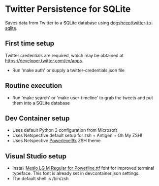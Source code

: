 # Twitter Persistence for SQLite

Saves data from Twitter to a SQLite database using [dogsheep/twitter-to-sqlite](https://github.com/dogsheep/twitter-to-sqlite). 

## First time setup

Twitter credentials are required, which may be obtained at https://developer.twitter.com/en/apps. 

* Run 'make auth' or supply a twitter-credentials.json file

## Routine execution

* Run 'make search' or 'make user-timeline' to grab the tweets and put them into a SQLite database

## Dev Container setup

* Uses default Python 3 configuration from Microsoft
* Uses Netspective default setup for zsh + Antigen + Oh My ZSH!
* Uses Netspective [Powerlevel9k](https://github.com/romkatv/powerlevel10k) ZSH theme

## Visual Studio setup

* Install [Meslo LG M Regular for Powerline.ttf](https://github.com/powerline/fonts/tree/master/Meslo%20Slashed) font for improved terminal typeface. This font is already set in devcontainer.json settings. 
* The default shell is /bin/zsh
